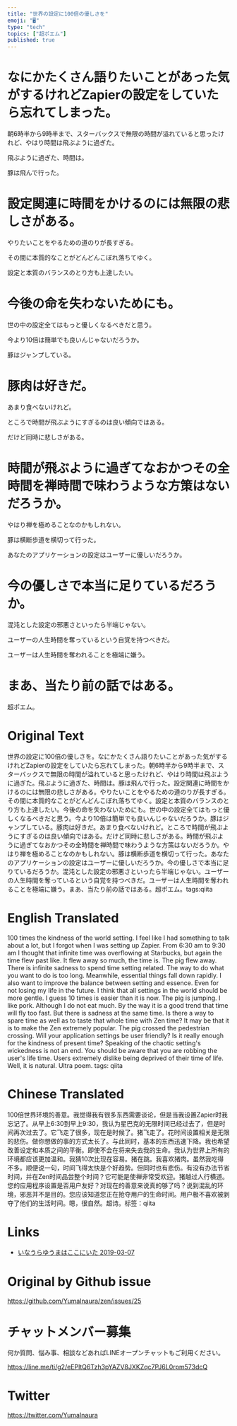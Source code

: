 ```yaml
---
title: "世界の設定に100倍の優しさを"
emoji: "🖥"
type: "tech"
topics: ["超ポエム"]
published: true
---
```


# なにかたくさん語りたいことがあった気がするけれどZapierの設定をしていたら忘れてしまった。

朝6時半から9時半まで、スターバックスで無限の時間が溢れていると思ったけれど、やはり時間は飛ぶように過ぎた。

飛ぶように過ぎた、時間は。

豚は飛んで行った。

# 設定関連に時間をかけるのには無限の悲しさがある。

やりたいことをやるための道のりが長すぎる。

その間に本質的なことがどんどんこぼれ落ちてゆく。

設定と本質のバランスのとり方も上達したい。

# 今後の命を失わないためにも。

世の中の設定全てはもっと優しくなるべきだと思う。

今より10倍は簡単でも良いんじゃないだろうか。

豚はジャンプしている。

# 豚肉は好きだ。

あまり食べないけれど。

ところで時間が飛ぶようにすぎるのは良い傾向ではある。

だけど同時に悲しさがある。

# 時間が飛ぶように過ぎてなおかつその全時間を禅時間で味わうような方策はないだろうか。

やはり禅を極めることなのかもしれない。

豚は横断歩道を横切って行った。

あなたのアプリケーションの設定はユーザーに優しいだろうか。

# 今の優しさで本当に足りているだろうか。

混沌とした設定の邪悪さといったら半端じゃない。

ユーザーの人生時間を奪っているという自覚を持つべきだ。

ユーザーは人生時間を奪われることを極端に嫌う。

# まあ、当たり前の話ではある。

超ポエム。

# Original Text

世界の設定に100倍の優しさを。なにかたくさん語りたいことがあった気がするけれどZapierの設定をしていたら忘れてしまった。朝6時半から9時半まで、スターバックスで無限の時間が溢れていると思ったけれど、やはり時間は飛ぶように過ぎた。飛ぶように過ぎた、時間は。豚は飛んで行った。設定関連に時間をかけるのには無限の悲しさがある。やりたいことをやるための道のりが長すぎる。その間に本質的なことがどんどんこぼれ落ちてゆく。設定と本質のバランスのとり方も上達したい。今後の命を失わないためにも。世の中の設定全てはもっと優しくなるべきだと思う。今より10倍は簡単でも良いんじゃないだろうか。豚はジャンプしている。豚肉は好きだ。あまり食べないけれど。ところで時間が飛ぶようにすぎるのは良い傾向ではある。だけど同時に悲しさがある。時間が飛ぶように過ぎてなおかつその全時間を禅時間で味わうような方策はないだろうか。やはり禅を極めることなのかもしれない。豚は横断歩道を横切って行った。あなたのアプリケーションの設定はユーザーに優しいだろうか。今の優しさで本当に足りているだろうか。混沌とした設定の邪悪さといったら半端じゃない。ユーザーの人生時間を奪っているという自覚を持つべきだ。ユーザーは人生時間を奪われることを極端に嫌う。まあ、当たり前の話ではある。超ポエム。tags:qiita

# English Translated

100 times the kindness of the world setting. I feel like I had something to talk about a lot, but I forgot when I was setting up Zapier. From 6:30 am to 9:30 am I thought that infinite time was overflowing at Starbucks, but again the time flew past like. It flew away so much, the time is. The pig flew away. There is infinite sadness to spend time setting related. The way to do what you want to do is too long. Meanwhile, essential things fall down rapidly. I also want to improve the balance between setting and essence. Even for not losing my life in the future. I think that all settings in the world should be more gentle. I guess 10 times is easier than it is now. The pig is jumping. I like pork. Although I do not eat much. By the way it is a good trend that time will fly too fast. But there is sadness at the same time. Is there a way to spare time as well as to taste that whole time with Zen time? It may be that it is to make the Zen extremely popular. The pig crossed the pedestrian crossing. Will your application settings be user friendly? Is it really enough for the kindness of present time? Speaking of the chaotic setting's wickedness is not an end. You should be aware that you are robbing the user's life time. Users extremely dislike being deprived of their time of life. Well, it is natural. Ultra poem. tags: qiita

# Chinese Translated

100倍世界环境的善意。我觉得我有很多东西需要谈论，但是当我设置Zapier时我忘记了。从早上6:30到早上9:30，我认为星巴克的无限时间已经过去了，但是时间再次过去了。它飞走了很多，现在是时候了。猪飞走了。花时间设置相关是无限的悲伤。做你想做的事的方式太长了。与此同时，基本的东西迅速下降。我也希望改善设定和本质之间的平衡。即使不会在将来失去我的生命。我认为世界上所有的环境都应该更加温和。我猜10次比现在容易。猪在跳。我喜欢猪肉。虽然我吃得不多。顺便说一句，时间飞得太快是个好趋势。但同时也有悲伤。有没有办法节省时间，并在Zen时间品尝整个时间？它可能是使禅非常受欢迎。猪越过人行横道。您的应用程序设置是否用户友好？对现在的善意来说真的够了吗？说到混乱的环境，邪恶并不是目的。您应该知道您正在抢夺用户的生命时间。用户极不喜欢被剥夺了他们的生活时间。嗯，很自然。超诗。标签：qiita

# Links

- [いなうらゆうまはここにいた 2019-03-07](https://github.com/YumaInaura/YumaInaura/issues/656#s1551918752)



# Original by Github issue

https://github.com/YumaInaura/zen/issues/25








<!-- Update From Qiita API -->

# チャットメンバー募集


何か質問、悩み事、相談などあればLINEオープンチャットもご利用ください。

https://line.me/ti/g2/eEPltQ6Tzh3pYAZV8JXKZqc7PJ6L0rpm573dcQ





# Twitter


https://twitter.com/YumaInaura


<!-- Update From Qiita API -->


